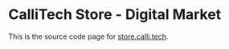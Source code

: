 # CalliTech Store - Digital Market

This is the source code page for [store.calli.tech](http://store.calli.tech/).
